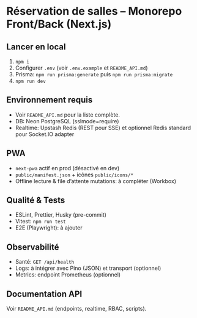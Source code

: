# Réservation de salles – Monorepo Front/Back (Next.js)

## Lancer en local

1. `npm i`
2. Configurer `.env` (voir `.env.example` et `README_API.md`)
3. Prisma: `npm run prisma:generate` puis `npm run prisma:migrate`
4. `npm run dev`

## Environnement requis

- Voir `README_API.md` pour la liste complète.
- DB: Neon PostgreSQL (sslmode=require)
- Realtime: Upstash Redis (REST pour SSE) et optionnel Redis standard pour Socket.IO adapter

## PWA

- `next-pwa` actif en prod (désactivé en dev)
- `public/manifest.json` + icônes `public/icons/*`
- Offline lecture & file d’attente mutations: à compléter (Workbox)

## Qualité & Tests

- ESLint, Prettier, Husky (pre-commit)
- Vitest: `npm run test`
- E2E (Playwright): à ajouter

## Observabilité

- Santé: `GET /api/health`
- Logs: à intégrer avec Pino (JSON) et transport (optionnel)
- Metrics: endpoint Prometheus (optionnel)

## Documentation API

Voir `README_API.md` (endpoints, realtime, RBAC, scripts).
